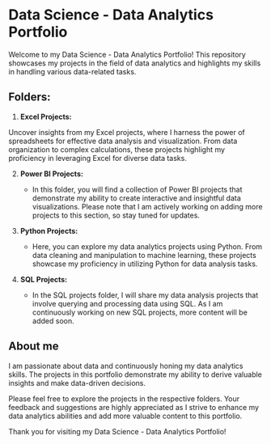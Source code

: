 # Data Science - Data Analytics Portfolio

Welcome to my Data Science - Data Analytics Portfolio! This repository showcases my projects in the field of data analytics and highlights my skills in handling various data-related tasks.

## Folders:

1. **Excel Projects:**

Uncover insights from my Excel projects, where I harness the power of spreadsheets for effective data analysis and visualization. From data organization to complex calculations, these projects highlight my proficiency in leveraging Excel for diverse data tasks.

2. **Power BI Projects:**
   - In this folder, you will find a collection of Power BI projects that demonstrate my ability to create interactive and insightful data visualizations. Please note that I am actively working on adding more projects to this section, so stay tuned for updates.

3. **Python Projects:**
   - Here, you can explore my data analytics projects using Python. From data cleaning and manipulation to machine learning, these projects showcase my proficiency in utilizing Python for data analysis tasks.

4. **SQL Projects:**
   - In the SQL projects folder, I will share my data analysis projects that involve querying and processing data using SQL. As I am continuously working on new SQL projects, more content will be added soon.

## About me
I am passionate about data and continuously honing my data analytics skills. The projects in this portfolio demonstrate my ability to derive valuable insights and make data-driven decisions. 

Please feel free to explore the projects in the respective folders. Your feedback and suggestions are highly appreciated as I strive to enhance my data analytics abilities and add more valuable content to this portfolio.

Thank you for visiting my Data Science - Data Analytics Portfolio!
